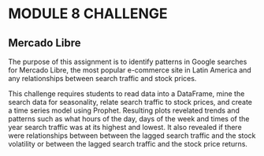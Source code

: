 # **MODULE 8 CHALLENGE**

## **Mercado Libre**
The purpose of this assignment is to identify patterns in Google searches for Mercado Libre, the most popular e-commerce site in Latin America and any relationships between search traffic and stock prices.

This challenge requires students to read data into a DataFrame, mine the search data for seasonality, relate search traffic to stock prices, and create a time series model using Prophet. Resulting plots revelated trends and patterns such as what hours of the day, days of the week and times of the year search traffic was at its highest and lowest. It also revealed if there were relationships between between the lagged search traffic and the stock volatility or between the lagged search traffic and the stock price returns.
